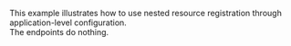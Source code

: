 This example illustrates how to use nested resource registration through application-level configuration.  
The endpoints do nothing.

